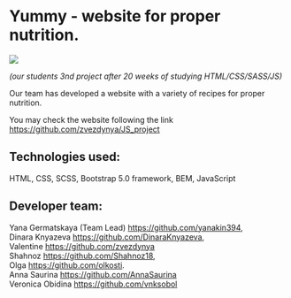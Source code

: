 # Yummy - website for proper nutrition. <br/>
<div id=“gif” align=“center”>
 <img src="assets/images/frontend.gif" class="image" width=“100”/>
</div>

*(our students 3nd project after 20 weeks of studying HTML/CSS/SASS/JS)*

Our team has developed a website with a variety of recipes for proper nutrition.

You may check the website following the link <br/>
https://github.com/zvezdynya/JS_project <br/>

## Technologies used: <br/>
HTML, CSS, SCSS, Bootstrap 5.0 framework, BEM, JavaScript <br/>

## Developer team: <br/>
Yana Germatskaya (Team Lead) https://github.com/yanakin394, <br/>
Dinara Knyazeva https://github.com/DinaraKnyazeva, <br/>
Valentine https://github.com/zvezdynya <br/>
Shahnoz   https://github.com/Shahnoz18, <br/>
Olga      https://github.com/olkosti. <br/>
Anna Saurina https://github.com/AnnaSaurina <br/>
Veronica Obidina https://github.com/vnksobol <br/>